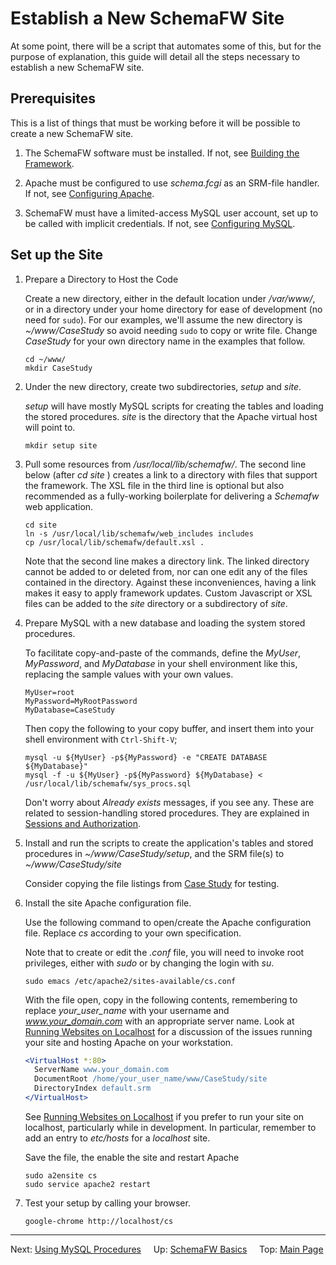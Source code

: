 # Establish a New SchemaFW Site

At some point, there will be a script that automates some of this, but for the
purpose of explanation, this guide will detail all the steps necessary to establish
a new SchemaFW site.

## Prerequisites

This is a list of things that must be working before it will be possible
to create a new SchemaFW site.

1. The SchemaFW software must be installed.  If not, see
   [Building the Framework](BuildingTheFramework.md).

2. Apache must be configured to use _schema.fcgi_ as an SRM-file handler.
   If not, see [Configuring Apache](ConfiguringApache.md).

3. SchemaFW must have a limited-access MySQL user account, set up to be
   called with implicit credentials.  If not, see
   [Configuring MySQL](ConfiguringMySQL.md).

## Set up the Site

1. Prepare a Directory to Host the Code
   
   Create a new directory, either in the default location under _/var/www/_,
   or in a directory under your home directory for ease of development
   (no need for `sudo`).  For our examples, we'll assume the new directory
   is _~/www/CaseStudy_ so avoid needing `sudo` to copy or write file.
   Change _CaseStudy_ for your own directory name in the examples that follow.

   ~~~
   cd ~/www/
   mkdir CaseStudy
   ~~~
   

2. Under the new directory, create two subdirectories, _setup_ and _site_.
   
   _setup_ will have mostly MySQL scripts for creating the tables and loading
   the stored procedures.  _site_ is the directory that the Apache virtual
   host will point to.

   ~~~
   mkdir setup site
   ~~~

3. Pull some resources from _/usr/local/lib/schemafw/_.  The second line below
   (after _cd site_ ) creates a link to a directory with files that support the
   framework.  The XSL file in the third line is optional but also recommended
   as a fully-working boilerplate for delivering a _Schemafw_ web application.

   ~~~
   cd site
   ln -s /usr/local/lib/schemafw/web_includes includes
   cp /usr/local/lib/schemafw/default.xsl .
   ~~~

   Note that the second line makes a directory link.  The linked directory
   cannot be added to or deleted from, nor can one edit any of the files
   contained in the directory.  Against these inconveniences, having a link
   makes it easy to apply framework updates.  Custom Javascript or XSL files
   can be added to the _site_ directory or a subdirectory of _site_.

4. Prepare MySQL with a new database and loading the system stored procedures.
   
   To facilitate copy-and-paste of the commands, define the _MyUser_, _MyPassword_,
   and _MyDatabase_ in your shell environment like this, replacing the sample
   values with your own values.

   ~~~
   MyUser=root
   MyPassword=MyRootPassword
   MyDatabase=CaseStudy
   ~~~

   Then copy the following to your copy buffer, and insert them into your shell
   environment with `Ctrl-Shift-V`;

   ~~~
   mysql -u ${MyUser} -p${MyPassword} -e "CREATE DATABASE ${MyDatabase}"
   mysql -f -u ${MyUser} -p${MyPassword} ${MyDatabase} < /usr/local/lib/schemafw/sys_procs.sql
   ~~~

   Don't worry about _Already exists_ messages, if you see any.  These are related
   to session-handling stored procedures.  They are explained in
   [Sessions and Authorization](SessionsAndAuthorization.md).

5. Install and run the scripts to create the application's tables and stored
   procedures in _~/www/CaseStudy/setup_, and the SRM file(s) to
   _~/www/CaseStudy/site_
   
   Consider copying the file listings from [Case Study](LCRUDInteractions.md)
   for testing.

6. Install the site Apache configuration file.

   Use the following command to open/create the Apache configuration file.
   Replace _cs_ according to your own specification.

   Note that to create or edit the _.conf_ file, you will need to invoke
   root privileges, either with _sudo_ or by changing the login with _su_.
   
   ~~~
   sudo emacs /etc/apache2/sites-available/cs.conf
   ~~~

   With the file open, copy in the following contents, remembering to
   replace _your_user_name_ with your username and _www.your_domain.com_
   with an appropriate server name. Look at [Running Websites on Localhost](RunningOnLocalhost.md)
   for a discussion of the issues running your site and hosting Apache
   on your workstation.

   ~~~apache
   <VirtualHost *:80> 
     ServerName www.your_domain.com
     DocumentRoot /home/your_user_name/www/CaseStudy/site
     DirectoryIndex default.srm
   </VirtualHost>
   ~~~

   See [Running Websites on Localhost](RunningOnLocalhost.md) if you prefer to
   run your site on localhost, particularly while in development.  In particular,
   remember to add an entry to _etc/hosts_ for a _localhost_ site.

   Save the file, the enable the site and restart Apache

   ~~~
   sudo a2ensite cs
   sudo service apache2 restart
   ~~~

7. Test your setup by calling your browser.

   ~~~
   google-chrome http://localhost/cs
   ~~~

--------------------------------------------------------------------------------

Next: [Using MySQL Procedures](UsingMySQLProcedures.md)
&nbsp;
&nbsp;
Up: [SchemaFW Basics](SchemaFWBasics.md)
&nbsp;
&nbsp;
Top: [Main Page](UserGuide.md)

